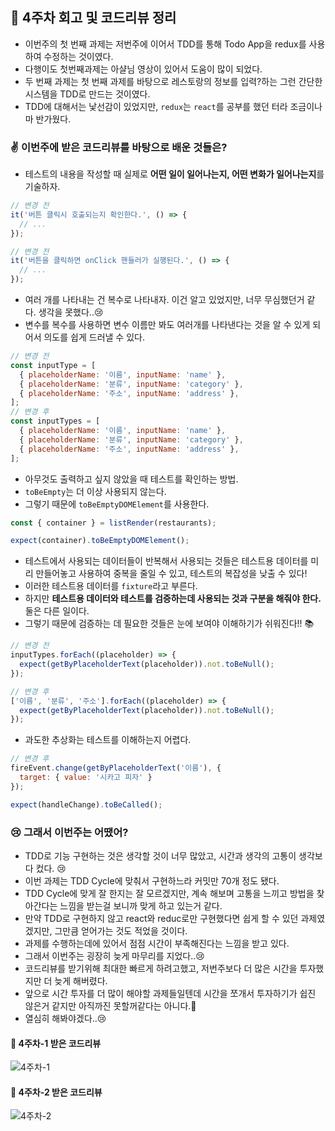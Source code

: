 ## 🚀 4주차 회고 및 코드리뷰 정리

- 이번주의 첫 번째 과제는 저번주에 이어서 TDD를 통해 Todo App을 redux를 사용하여 수정하는 것이였다.
- 다행이도 첫번째과제는 아샬님 영상이 있어서 도움이 많이 되었다.
- 두 번째 과제는 첫 번째 과제를 바탕으로 레스토랑의 정보를 입력?하는 그런 간단한 시스템을 TDD로 만드는 것이였다.
- TDD에 대해서는 낯선감이 있었지만, `redux`는 `react`를 공부를 했던 터라 조금이나마 반가웠다.

### ✌ 이번주에 받은 코드리뷰를 바탕으로 배운 것들은?
- 테스트의 내용을 작성할 때 실제로 **어떤 일이 일어나는지, 어떤 변화가 일어나는지**를 기술하자. 

```javascript
// 변경 전
it('버튼 클릭시 호출되는지 확인한다.', () => {
  // ...
});

// 변경 전
it('버튼을 클릭하면 onClick 핸들러가 실행된다.', () => {
  // ...
});
```
- 여러 개를 나타내는 건 복수로 나타내자. 이건 알고 있었지만, 너무 무심했던거 같다. 생각을 못했다..😢
- 변수를 복수를 사용하면 변수 이름만 봐도 여러개를 나타낸다는 것을 알 수 있게 되어서 의도를 쉽게 드러낼 수 있다.
```javascript
// 변경 전
const inputType = [
  { placeholderName: '이름', inputName: 'name' },
  { placeholderName: '분류', inputName: 'category' },
  { placeholderName: '주소', inputName: 'address' },
];
// 변경 후
const inputTypes = [
  { placeholderName: '이름', inputName: 'name' },
  { placeholderName: '분류', inputName: 'category' },
  { placeholderName: '주소', inputName: 'address' },
];
```
- 아무것도 출력하고 싶지 않았을 때 테스트를 확인하는 방법.
- `toBeEmpty`는 더 이상 사용되지 않는다.
- 그렇기 때문에 `toBeEmptyDOMElement`를 사용한다.

```javascript
const { container } = listRender(restaurants);

expect(container).toBeEmptyDOMElement();
```
- 테스트에서 사용되는 데이터들이 반복해서 사용되는 것들은 테스트용 데이터를 미리 만들어놓고 사용하여 중복을 줄일 수 있고, 테스트의 복잡성을 낮출 수 있다!
- 이러한 테스트용 데이터를 `fixture`라고 부른다.
- 하지만 **테스트용 데이터와 테스트를 검증하는데 사용되는 것과 구분을 해줘야 한다.** 둘은 다른 일이다.
- 그렇기 때문에 검증하는 데 필요한 것들은 눈에 보여야 이해하기가 쉬워진다!! 📚

```javascript
// 변경 전
inputTypes.forEach((placeholder) => {
  expect(getByPlaceholderText(placeholder)).not.toBeNull();
});

// 변경 후
['이름', '분류', '주소'].forEach((placeholder) => {
  expect(getByPlaceholderText(placeholder)).not.toBeNull();
});
```
- 과도한 추상화는 테스트를 이해하는지 어렵다.
```javascript
// 변경 후
fireEvent.change(getByPlaceholderText('이름'), { 
  target: { value: '시카고 피자' }
});

expect(handleChange).toBeCalled();
```

### 😢 그래서 이번주는 어땠어?
- TDD로 기능 구현하는 것은 생각할 것이 너무 많았고, 시간과 생각의 고통이 생각보다 컸다. 😢
- 이번 과제는 TDD Cycle에 맞춰서 구현하느라 커밋만 70개 정도 됐다. 
- TDD Cycle에 맞게 잘 한지는 잘 모르겠지만, 계속 해보며 고통을 느끼고 방법을 찾아간다는 느낌을 받는걸 보니까 맞게 하고 있는거 같다.
- 만약 TDD로 구현하지 않고 react와 reduc로만 구현했다면 쉽게 할 수 있던 과제였겠지만, 그만큼 얻어가는 것도 적었을 것이다.
- 과제를 수행하는데에 있어서 점점 시간이 부족해진다는 느낌을 받고 있다. 
- 그래서 이번주는 굉장히 늦게 마무리를 지었다..😢 
- 코드리뷰를 받기위해 최대한 빠르게 하려고했고, 저번주보다 더 많은 시간을 투자했지만 더 늦게 해버렸다. 
- 앞으로 시간 투자를 더 많이 해야할 과제들일텐데 시간을 쪼개서 투자하기가 쉽진 않은거 같지만 아직까진 못할꺼같다는 아니다.😤 
- 열심히 해봐야겠다..😢

#### 📌 4주차-1 받은 코드리뷰

![4주차-1](../img/4주차1.png)

#### 📌 4주차-2 받은 코드리뷰

![4주차-2](../img/4주차2.png)